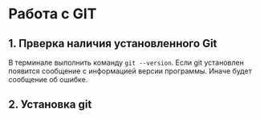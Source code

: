 # Работа с GIT

## 1. Прверка наличия установленного Git

В терминале выполнить команду `git --version`.
Если git установлен появится сообщение с информацией версии программы. Иначе будет сообщение об ошибке.

## 2. Установка git